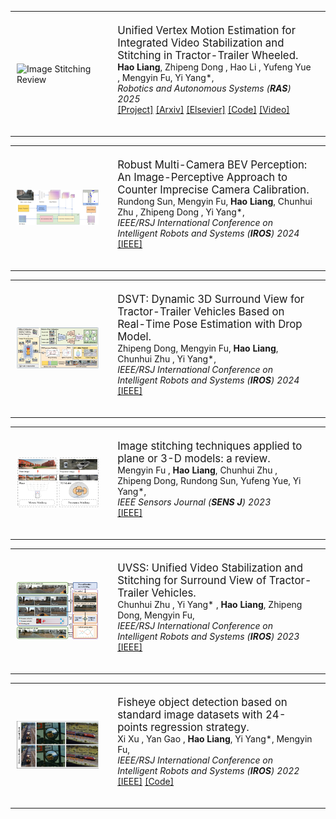<!-- 第六篇文章 -->
<table style="width:100%; border-collapse:collapse;">
<tr>
    <td style="padding:10px;width:30%;vertical-align:middle">
        <img src="static/assets/img/UVM-VSS.png" width="100%" alt="Image Stitching Review">
    </td>
    <td style="padding:20px;width:70%;vertical-align:middle">
        <span style="font-size: 1.2em;">Unified Vertex Motion Estimation for Integrated Video Stabilization and Stitching in Tractor-Trailer Wheeled.</span>
        <br>
        <strong>Hao Liang</strong>,
        <a>Zhipeng Dong </a >,
        <a>Hao Li </a >,
        <a>Yufeng Yue </a >,
        <a>Mengyin Fu</a >,
        <a>Yi Yang*</a>,
        <br>
        <em>Robotics and Autonomous Systems (<strong>RAS</strong>) 2025</em>
        <br>
        <a href="https://inin-drops.github.io/UVM-VSS/">[Project]</a >
        <a href="https://arxiv.org/pdf/2412.07154">[Arxiv]</a >
        <a href="https://doi.org/10.1016/j.robot.2025.105004">[Elsevier]</a > 
        <a href="https://github.com/lhlawrence/UVM-VSS">[Code]</a > 
        <a href="https://youtu.be/CqoVZQdvxU4">[Video]</a >
        <p></p >
    </td>
</tr>
</table>

<!-- 第五篇文章 -->
<table style="width:100%; border-collapse:collapse;">
<tr>
    <td style="padding:10px;width:30%;vertical-align:middle">
        <img src="static/assets/img/sun2024.png" width="100%" alt="Image Stitching Review">
    </td>
    <td style="padding:20px;width:70%;vertical-align:middle">
        <span style="font-size: 1.2em;">Robust Multi-Camera BEV Perception: An Image-Perceptive Approach  to Counter Imprecise Camera Calibration.</span>
        <br>
        <a>Rundong Sun</a >,
        <a>Mengyin Fu</a >,
        <strong>Hao Liang</strong>,
        <a>Chunhui Zhu </a >,
        <a>Zhipeng Dong </a >,
        <a>Yi Yang*</a>,
        <br>
        <em>IEEE/RSJ International Conference on Intelligent Robots and Systems (<strong>IROS</strong>) 2024</em>
        <br>
        <a href="https://ieeexplore.ieee.org/document/10802840">[IEEE]</a > 
        <p></p >
    </td>
</tr>
</table>

<!-- 第四篇文章 -->
<table style="width:100%; border-collapse:collapse;">
<tr>
    <td style="padding:10px;width:30%;vertical-align:middle">
        <img src="static/assets/img/dsvt.png" width="100%" alt="Image Stitching Review">
    </td>
    <td style="padding:20px;width:70%;vertical-align:middle">
        <span style="font-size: 1.2em;">DSVT: Dynamic 3D Surround View for Tractor-Trailer Vehicles  Based on Real-Time Pose Estimation with Drop Model.</span>
        <br>
        <a>Zhipeng Dong</a >,
        <a>Mengyin Fu</a >,
        <strong>Hao Liang</strong>,
        <a>Chunhui Zhu </a >,
        <a>Yi Yang*</a>,
        <br>
        <em>IEEE/RSJ International Conference on Intelligent Robots and Systems (<strong>IROS</strong>) 2024</em>
        <br>
        <a href="https://ieeexplore.ieee.org/document/10801679">[IEEE]</a > 
        <p></p >
    </td>
</tr>
</table>

<!-- 第三篇文章 -->
<table style="width:100%; border-collapse:collapse;">
<tr>
    <td style="padding:10px;width:30%;vertical-align:middle">
        <img src="static/assets/img/stitchreview.png" width="100%" alt="Image Stitching Review">
    </td>
    <td style="padding:20px;width:70%;vertical-align:middle">
        <span style="font-size: 1.2em;">Image stitching techniques applied to plane or 3-D models: a review.</span>
        <br>
        <a>Mengyin Fu </a >,
        <strong>Hao Liang</strong>,
        <a>Chunhui Zhu </a >,
        <a>Zhipeng Dong</a >,
        <a>Rundong Sun</a >,
        <a>Yufeng Yue</a>,
        <a>Yi Yang*</a>,
        <br>
        <em>IEEE Sensors Journal (<strong>SENS J</strong>) 2023</em>
        <br>
        <a href="https://doi.org/10.1109/JSEN.2023.3251661">[IEEE]</a > 
        <p></p >
    </td>
</tr>
</table>

<!-- 第二篇文章 -->
<table style="width:100%; border-collapse:collapse;">
<tr>
    <td style="padding:10px;width:30%;vertical-align:middle">
        <img src="static/assets/img/uvss.jpg" width="100%" alt="Image Stitching Review">
    </td>
    <td style="padding:20px;width:70%;vertical-align:middle">
        <span style="font-size: 1.2em;">UVSS: Unified Video Stabilization and Stitching for Surround View of Tractor-Trailer Vehicles.</span>
        <br>
        <a>Chunhui Zhu </a >,
        <a>Yi Yang* </a >,
        <strong>Hao Liang</strong>,
        <a>Zhipeng Dong</a >,
        <a>Mengyin Fu</a>,
        <br>
        <em>IEEE/RSJ International Conference on Intelligent Robots and Systems (<strong>IROS</strong>) 2023</em>
        <br>
        <a href="https://doi.org/10.1109/IROS55552.2023.10342264">[IEEE]</a > 
        <p></p >
    </td>
</tr>
</table>

<!-- 第一篇文章 -->
<table style="width:100%; border-collapse:collapse;">
<tr>
    <td style="padding:10px;width:30%;vertical-align:middle">
        <img src="static/assets/img/24detect.png" width="100%" alt="Image Stitching Review">
    </td>
    <td style="padding:20px;width:70%;vertical-align:middle">
        <span style="font-size: 1.2em;">Fisheye object detection based on standard image datasets with 24-points regression strategy.</span>
        <br>
        <a>Xi Xu </a >,
        <a>Yan Gao </a >,
        <strong>Hao Liang</strong>,
        <a>Yi Yang*</a>,
        <a>Mengyin Fu</a>,
        <br>
        <em>IEEE/RSJ International Conference on Intelligent Robots and Systems (<strong>IROS</strong>) 2022</em>
        <br>
        <a href="https://doi.org/10.1109/IROS47612.2022.9981891">[IEEE]</a > 
        <a href="https://github.com/IN2-ViAUn/Exploration-of-Potential">[Code]</a >
        <p></p >
    </td>
</tr>
</table>

